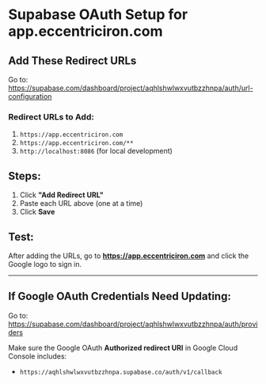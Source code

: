 # Supabase OAuth Setup for app.eccentriciron.com

## Add These Redirect URLs

Go to: https://supabase.com/dashboard/project/aqhlshwlwxvutbzzhnpa/auth/url-configuration

### Redirect URLs to Add:

1. `https://app.eccentriciron.com`
2. `https://app.eccentriciron.com/**`
3. `http://localhost:8086` (for local development)

## Steps:

1. Click **"Add Redirect URL"**
2. Paste each URL above (one at a time)
3. Click **Save**

## Test:

After adding the URLs, go to **https://app.eccentriciron.com** and click the Google logo to sign in.

---

## If Google OAuth Credentials Need Updating:

Go to: https://supabase.com/dashboard/project/aqhlshwlwxvutbzzhnpa/auth/providers

Make sure the Google OAuth **Authorized redirect URI** in Google Cloud Console includes:
- `https://aqhlshwlwxvutbzzhnpa.supabase.co/auth/v1/callback`
